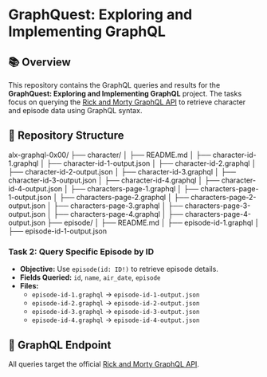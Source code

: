 # GraphQuest: Exploring and Implementing GraphQL

## 📚 Overview

This repository contains the GraphQL queries and results for the **GraphQuest: Exploring and Implementing GraphQL** project. The tasks focus on querying the [Rick and Morty GraphQL API](https://rickandmortyapi.com/graphql) to retrieve character and episode data using GraphQL syntax.

## 📁 Repository Structure

alx-graphql-0x00/
├── character/
│ ├── README.md
│ ├── character-id-1.graphql
│ ├── character-id-1-output.json
│ ├── character-id-2.graphql
│ ├── character-id-2-output.json
│ ├── character-id-3.graphql
│ ├── character-id-3-output.json
│ ├── character-id-4.graphql
│ ├── character-id-4-output.json
│ ├── characters-page-1.graphql
│ ├── characters-page-1-output.json
│ ├── characters-page-2.graphql
│ ├── characters-page-2-output.json
│ ├── characters-page-3.graphql
│ ├── characters-page-3-output.json
│ ├── characters-page-4.graphql
│ ├── characters-page-4-output.json
├── episode/
│ ├── README.md
│ ├── episode-id-1.graphql
│ ├── episode-id-1-output.json

### Task 2: Query Specific Episode by ID

- **Objective:** Use `episode(id: ID!)` to retrieve episode details.
- **Fields Queried:** `id`, `name`, `air_date`, `episode`
- **Files:**  
  - `episode-id-1.graphql` → `episode-id-1-output.json`
  - `episode-id-2.graphql` → `episode-id-2-output.json`
  - `episode-id-3.graphql` → `episode-id-3-output.json`
  - `episode-id-4.graphql` → `episode-id-4-output.json`

## 🔗 GraphQL Endpoint

All queries target the official [Rick and Morty GraphQL API](https://rickandmortyapi.com/graphql).
